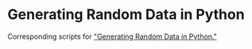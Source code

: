 # Generating Random Data in Python

Corresponding scripts for ["Generating Random Data in Python."](https://realpython.com/python-random/)
